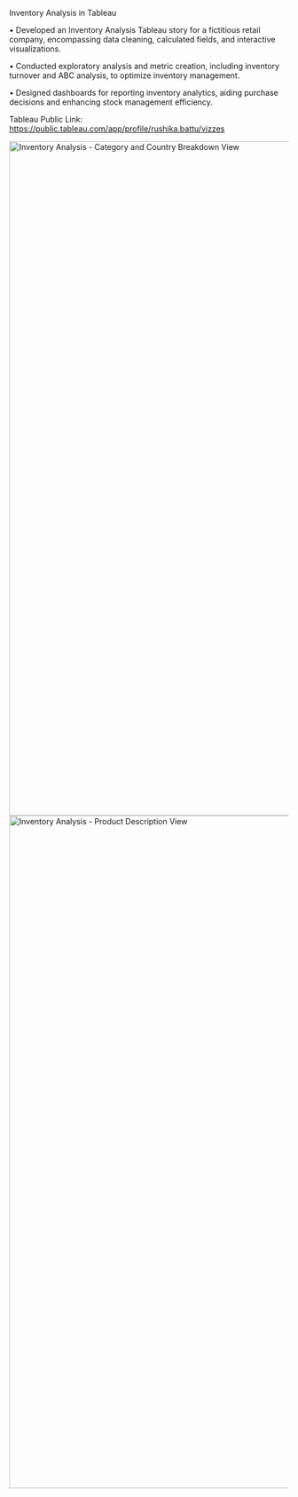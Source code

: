 Inventory Analysis in Tableau 

•	Developed an Inventory Analysis Tableau story for a fictitious retail company, encompassing data cleaning, calculated fields, and interactive visualizations.

•	Conducted exploratory analysis and metric creation, including inventory turnover and ABC analysis, to optimize inventory management.

•	Designed dashboards for reporting inventory analytics, aiding purchase decisions and enhancing stock management efficiency.


Tableau Public Link: https://public.tableau.com/app/profile/rushika.battu/vizzes


<img width="1216" alt="Inventory Analysis - Category and Country Breakdown View" src="https://github.com/RushikaBattu/portfolio-projects/assets/135265999/8714952e-4869-4221-98fa-967014512775">


<img width="1213" alt="Inventory Analysis - Product Description View" src="https://github.com/RushikaBattu/portfolio-projects/assets/135265999/be2852b9-abcc-44fd-a05c-6baa598fad59">
